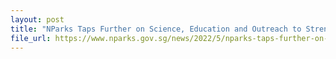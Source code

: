 ```yaml
---
layout: post
title: "NParks Taps Further on Science, Education and Outreach to Strengthen Conservation Efforts and Community Stewardship"
file_url: https://www.nparks.gov.sg/news/2022/5/nparks-taps-further-on-science-education-and-outreach-to-strengthen-conservation-efforts-and-community-stewardship
---
```

